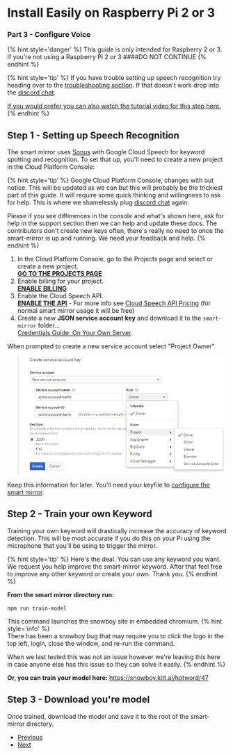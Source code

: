 # Install Easily on Raspberry Pi 2 or 3
### Part 3 - Configure Voice

{% hint style='danger' %}
This guide is only intended for Raspberry 2 or 3. If you're not using a Raspberry Pi 2 or 3 
####DO NOT CONTINUE
{% endhint %}

{% hint style='tip' %}
If you have trouble setting up speech recognition try heading over to the [troubleshooting section](troubleshooting.md). If that doesn't work drop into the [discord chat](https://discord.gg/JDnHaZH).

[If you would prefer you can also watch the tutorial video for this step here.](#)
{% endhint %}

## Step 1 - Setting up Speech Recognition
The smart mirror uses [Sonus](https://github.com/evancohen/sonus) with Google Cloud Speech for keyword spotting and recognition. To set that up, you'll need to create a new project in the Cloud Platform Console:

{% hint style='tip' %}
Google Cloud Platform Console, changes with out notice. This will be updated as we can but this will probably be the trickiest part of this guide. It will require some quick thinking and willingness to ask for help. This is where we shamelessly plug [discord chat](https://discord.gg/JDnHaZH) again. 

Please if you see differences in the console and what's shown here, ask for help in the support section then we can help and update these docs. The contributors don't create new keys often, there's really no need to once the smart-mirror is up and running. We need your feedback and help.
{% endhint %}

1. In the Cloud Platform Console, go to the Projects page and select or create a new project.  
**[GO TO THE PROJECTS PAGE](https://console.cloud.google.com/project)**
2. Enable billing for your project.  
**[ENABLE BILLING](https://support.google.com/cloud/answer/6293499#enable-billing)**
3. Enable the Cloud Speech API.  
**[ENABLE THE API](https://console.cloud.google.com/flows/enableapi?apiid=speech.googleapis.com)** - For more info see [Cloud Speech API Pricing](https://cloud.google.com/speech/#cloud-speech-api-pricing) (for normal smart mirror usage it will be  free)
4. Create a new **JSON service account key** and download it to the `smart-mirror` folder...  
[Credentials Guide: On Your Own Server](https://googlecloudplatform.github.io/google-cloud-node/#/docs/google-cloud/0.42.2/guides/authentication#onyourownserver).

When prompted to create a new service account select "Project Owner"
> ![New service account](/images/new-service-account.png) 

Keep this information for later. You'll need your keyfile to [configure the smart mirror](configure_the_mirror.md#speech).


## Step 2 - Train your own Keyword
Training your own keyword will drastically increase the accuracy of keyword detection. This will be most accurate if you do this on your Pi using the microphone that you'll be using to trigger the mirror.

{% hint style='tip' %}
Here's the deal. You can use any keyword you want. We request you help improve the smart-mirror keyword. After that feel free to improve any other keyword or create your own. Thank you.
{% endhint %}


**From the smart mirror directory run:**
```
npm run train-model
```

This command launches the snowboy site in embedded chromium.
{% hint style='info' %}   
There has been a snowboy bug that may require you to click the logo in the top left, login, close the window, and re-run the command. 

When we last tested this was not an issue however we're leaving this here in case anyone else has this issue so they can solve it easily. 
{% endhint %}

**Or, you can train your model here:** https://snowboy.kitt.ai/hotword/47 

## Step 3 - Download you're model
Once trained, download the model and save it to the root of the smart-mirror directory.

<ul class="pager">
  <li class="previous"><a href="/docs/tutorials/Easy-Pi/Part-2.md">Previous</a></li>
  <li class="next"><a href="/docs/tutorials/Easy-Pi/Part-4.md">Next</a></li>
</ul>